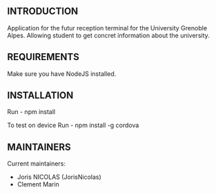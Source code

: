 INTRODUCTION
------------

Application for the futur reception terminal for the University Grenoble Alpes. 
Allowing student to get concret information about the university.


REQUIREMENTS
------------

Make sure you have NodeJS installed.
 
   
INSTALLATION
------------
 
Run - npm install

To test on device Run - npm install -g cordova
   
MAINTAINERS
-----------

Current maintainers:
 * Joris NICOLAS (JorisNicolas)
 * Clement Marin
